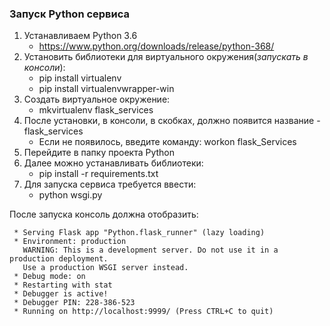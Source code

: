 ### Запуск Python сервиса
1. Устанавливаем Python 3.6
    * https://www.python.org/downloads/release/python-368/
2. Установить библиотеки для виртуального окружения(*запускать в консоли*):
    * pip install virtualenv
    * pip install virtualenvwrapper-win
3. Создать виртуальное окружение:
    * mkvirtualenv flask_services
4. После установки, в консоли, в скобках, должно появится название - flask_services
    * Если не появилось, введите команду: workon flask_Services
5. Перейдите в папку проекта Python
5. Далее можно устанавливать библиотеки:
    * pip install -r requirements.txt
6. Для запуска сервиса требуется ввести:
    * python wsgi.py
    
После запуска консоль должна отобразить:
~~~
 * Serving Flask app "Python.flask_runner" (lazy loading)
 * Environment: production
   WARNING: This is a development server. Do not use it in a production deployment.
   Use a production WSGI server instead.
 * Debug mode: on
 * Restarting with stat
 * Debugger is active!
 * Debugger PIN: 228-386-523
 * Running on http://localhost:9999/ (Press CTRL+C to quit)
~~~
    

